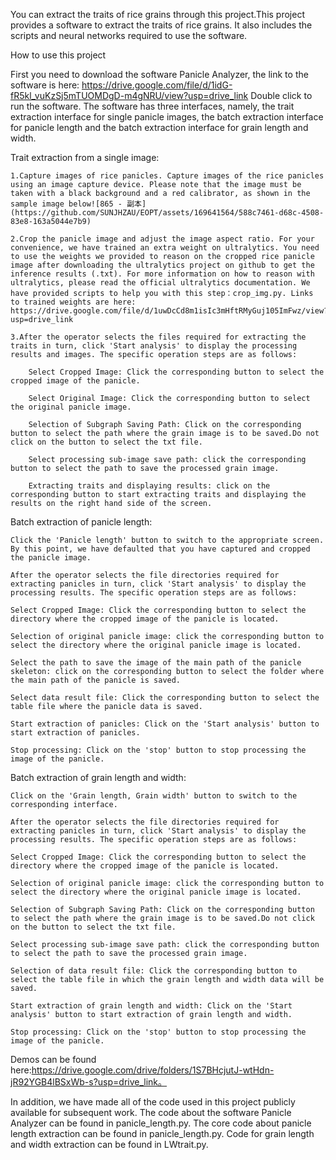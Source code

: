 You can extract the traits of rice grains through this project.This project provides a software to extract the traits of rice grains. It also includes the scripts and neural networks required to use the software.

How to use this project

First you need to download the software Panicle Analyzer, the link to the software is here: https://drive.google.com/file/d/1idG-fR5kl_vuKzSj5mTUOMDgD-m4gNRU/view?usp=drive_link
Double click to run the software. The software has three interfaces, namely, the trait extraction interface for single panicle images, the batch extraction interface for panicle length and the batch extraction interface for grain length and width.

Trait extraction from a single image:

	1.Capture images of rice panicles. Capture images of the rice panicles using an image capture device. Please note that the image must be taken with a black background and a red calibrator, as shown in the sample image below![865 - 副本](https://github.com/SUNJHZAU/EOPT/assets/169641564/588c7461-d68c-4508-83e8-163a5044e7b9)
 
	2.Crop the panicle image and adjust the image aspect ratio. For your convenience, we have trained an extra weight on ultralytics. You need to use the weights we provided to reason on the cropped rice panicle image after downloading the ultralytics project on github to get the inference results (.txt). For more information on how to reason with ultralytics, please read the official ultralytics documentation. We have provided scripts to help you with this step：crop_img.py. Links to trained weights are here: https://drive.google.com/file/d/1uwDcCd8m1isIc3mHftRMyGuj105ImFwz/view?usp=drive_link
	
	3.After the operator selects the files required for extracting the traits in turn, click 'Start analysis' to display the processing results and images. The specific operation steps are as follows:
	
		Select Cropped Image: Click the corresponding button to select the cropped image of the panicle.
	 
		Select Original Image: Click the corresponding button to select the original panicle image.
	 
		Selection of Subgraph Saving Path: Click on the corresponding button to select the path where the grain image is to be saved.Do not click on the button to select the txt file.
	 
		Select processing sub-image save path: click the corresponding button to select the path to save the processed grain image.
	 
		Extracting traits and displaying results: click on the corresponding button to start extracting traits and displaying the results on the right hand side of the screen.


Batch extraction of panicle length:

	Click the 'Panicle length' button to switch to the appropriate screen. By this point, we have defaulted that you have captured and cropped the panicle image.
	
	After the operator selects the file directories required for extracting panicles in turn, click 'Start analysis' to display the processing results. The specific operation steps are as follows:
 
	Select Cropped Image: Click the corresponding button to select the directory where the cropped image of the panicle is located.
 
	Selection of original panicle image: click the corresponding button to select the directory where the original panicle image is located.
 
	Select the path to save the image of the main path of the panicle skeleton: click on the corresponding button to select the folder where the main path of the panicle is saved.
 
	Select data result file: Click the corresponding button to select the table file where the panicle data is saved.
 
	Start extraction of panicles: Click on the 'Start analysis' button to start extraction of panicles.
 
	Stop processing: Click on the 'stop' button to stop processing the image of the panicle.
 	


Batch extraction of grain length and width:

	Click on the 'Grain length, Grain width' button to switch to the corresponding interface.
	
	After the operator selects the file directories required for extracting panicles in turn, click 'Start analysis' to display the processing results. The specific operation steps are as follows:
	
	Select Cropped Image: Click the corresponding button to select the directory where the cropped image of the panicle is located.
	
	Selection of original panicle image: click the corresponding button to select the directory where the original panicle image is located.
	
	Selection of Subgraph Saving Path: Click on the corresponding button to select the path where the grain image is to be saved.Do not click on the button to select the txt file.
	
	Select processing sub-image save path: click the corresponding button to select the path to save the processed grain image.
	
	Selection of data result file: Click the corresponding button to select the table file in which the grain length and width data will be saved.
	
	Start extraction of grain length and width: Click on the 'Start analysis' button to start extraction of grain length and width.
	
	Stop processing: Click on the 'stop' button to stop processing the image of the panicle.


Demos can be found here:https://drive.google.com/drive/folders/1S7BHcjutJ-wtHdn-jR92YGB4lBSxWb-s?usp=drive_link。


In addition, we have made all of the code used in this project publicly available for subsequent work. The code about the software Panicle Analyzer can be found in panicle_length.py. The core code about panicle length extraction can be found in panicle_length.py. Code for grain length and width extraction can be found in LWtrait.py.
